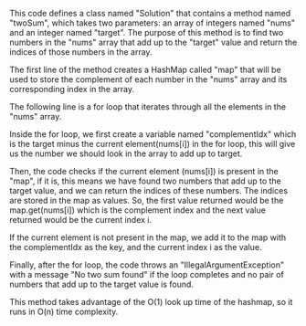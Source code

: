 This code defines a class named "Solution" that contains a method named "twoSum", which takes two parameters: an array of integers named "nums" and an integer named "target". The purpose of this method is to find two numbers in the "nums" array that add up to the "target" value and return the indices of those numbers in the array.

The first line of the method creates a HashMap called "map" that will be used to store the complement of each number in the "nums" array and its corresponding index in the array.

The following line is a for loop that iterates through all the elements in the "nums" array.

Inside the for loop, we first create a variable named "complementIdx" which is the target minus the current element(nums[i]) in the for loop, this will give us the number we should look in the array to add up to target.

Then, the code checks if the current element (nums[i]) is present in the "map", if it is, this means we have found two numbers that add up to the target value, and we can return the indices of these numbers. The indices are stored in the map as values. So, the first value returned would be the map.get(nums[i]) which is the complement index and the next value returned would be the current index i.

If the current element is not present in the map, we add it to the map with the complementIdx as the key, and the current index i as the value.

Finally, after the for loop, the code throws an "IllegalArgumentException" with a message "No two sum found" if the loop completes and no pair of numbers that add up to the target value is found.

This method takes advantage of the O(1) look up time of the hashmap, so it runs in O(n) time complexity.